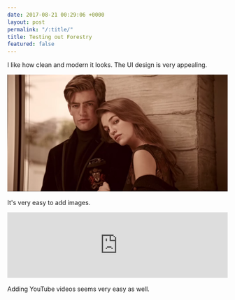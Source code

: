 ```yaml
---
date: 2017-08-21 00:29:06 +0000
layout: post
permalink: "/:title/"
title: Testing out Forestry
featured: false
---
```



I like how clean and modern it looks. The UI design is very appealing.

![](/uploads/2017/08/20/ralph%20lauren%20ad.png)

It's very easy to add images.

<iframe width="100%" height="auto" src="https://www.youtube.com/embed/dRsXTidseAo" frameborder="0" allowfullscreen="" async="" preload=""></iframe>

Adding YouTube videos seems very easy as well.